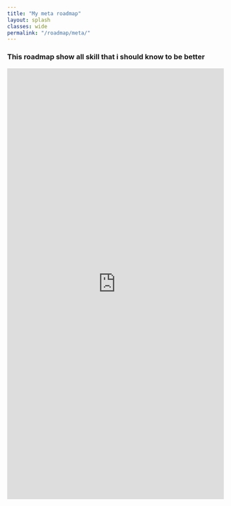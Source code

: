 ```yaml
---
title: "My meta roadmap"
layout: splash
classes: wide
permalink: "/roadmap/meta/"
---
```


### This roadmap show all skill that i should know to be better

<iframe src="https://roadmap.sh/r/embed?id=67531d38ecc889bb0df356a1" width="100%" height="1000px" frameBorder="0"
></iframe>
